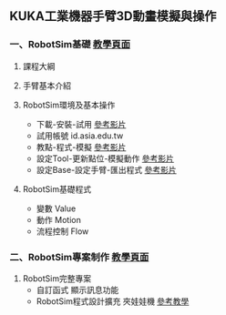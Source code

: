 ## KUKA工業機器手臂3D動畫模擬與操作


### 一、RobotSim基礎 [教學頁面](./1RobotSimBasic.html) 
1.  課程大綱
2.  手臂基本介紹
3.  RobotSim環境及基本操作
    -   下載-安裝-試用  [參考影片](https://www.youtube.com/watch?v=xv4v_fOwAC0&index=20&list=PLYLTPJkULAAZZuNW2s2tX-KWQOus7sAAo)
    - 試用帳號 id.asia.edu.tw
    - 教點-程式-模擬  [參考影片](https://www.youtube.com/watch?v=4Gk7K88B10c&index=21&list=PLYLTPJkULAAZZuNW2s2tX-KWQOus7sAAo)
    - 設定Tool-更新點位-模擬動作  [參考影片](https://www.youtube.com/watch?v=NLA6A_qWDgs&index=22&list=PLYLTPJkULAAZZuNW2s2tX-KWQOus7sAAo)
    - 設定Base-設定手臂-匯出程式  [參考影片](https://www.youtube.com/watch?v=izkk5MW-FeY&index=23&list=PLYLTPJkULAAZZuNW2s2tX-KWQOus7sAAo)

4.  RobotSim基礎程式
    - 變數 Value
    - 動作 Motion
    - 流程控制 Flow

### 二、RobotSim專案制作 [教學頁面](./2RobotSimProject.html) 

1.  RobotSim完整專案
    - 自訂函式 顯示訊息功能
    - RobotSim程式設計擴充 夾娃娃機  [參考教學](https://yazelin.github.io/cnu2018-RobotSim/)

<!--stackedit_data:
eyJoaXN0b3J5IjpbLTE5NDcxNDUzODIsLTE1Mzk0NDYxODNdfQ
==
-->
